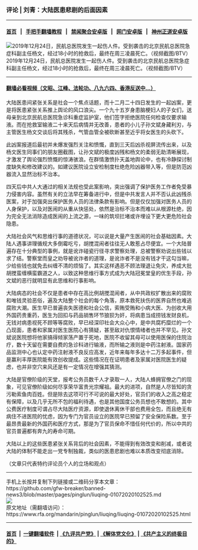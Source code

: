 ### 评论 | 刘青：大陆医患悲剧的后面因素
------------------------

#### [首页](https://github.com/gfw-breaker/banned-news3/blob/master/README.md) &nbsp;&nbsp;|&nbsp;&nbsp; [手把手翻墙教程](https://github.com/gfw-breaker/guides/wiki) &nbsp;&nbsp;|&nbsp;&nbsp; [禁闻聚合安卓版](https://github.com/gfw-breaker/bn-android) &nbsp;&nbsp;|&nbsp;&nbsp; [网门安卓版](https://github.com/oGate2/oGate) &nbsp;&nbsp;|&nbsp;&nbsp; [神州正道安卓版](https://github.com/SzzdOgate/update) 



<div id="headerimg">
 <img alt="
2019年12月24日，民航总医院发生一起伤人件。受到袭击的北京民航总医院急症科副主任杨文，经过18小时的抢救后，最终在周三凌晨死亡。（视频截图/BTV）" src="https://www.rfa.org/mandarin/pinglun/liuqing/liuqing-01072020102525.html/gf1p.jpg/@@images/e92d3415-0d67-4e2f-8aee-11b27a37b388.jpeg" title="
2019年12月24日，民航总医院发生一起伤人件。受到袭击的北京民航总医院急症科副主任杨文，经过18小时的抢救后，最终在周三凌晨死亡。（视频截图/BTV）"/>
 <div id="headerimgcontents">
  <div id="headerimgcaption">
   <span>
    2019年12月24日，民航总医院发生一起伤人件。受到袭击的北京民航总医院急症科副主任杨文，经过18小时的抢救后，最终在周三凌晨死亡。（视频截图/BTV）
   </span>
   <!-- zoomattribute -->
  </div>
  <!-- headerimgcaption -->
 </div>
 <!-- headerimagecontents -->
</div>

<hr/>


#### [翻墙必看视频（文昭、江峰、法轮功、八九六四、香港反送中...）](http://167.172.214.107/home.html)

<div id="storytext">
 <div>
  <div class="slot_header">
  </div>
 </div>
 <p>
  大陆医患间紧张关系是社会一个焦点话题，而十二月二十四日发生的一起凶案，更是将医患紧张关系推上舆论的风口浪尖。一个九十五岁身患脑梗妇人的子女们，送母亲到北京民航总医院急诊科重症监护室，他们签字拒绝医院任何检查仅要求输液。而在抢救室输液二十来天后病情并无改善，患者的小儿子孙文斌身藏利刃，与主管医生杨文交谈后将其残杀，气管血管全被砍断甚至近乎将女医生的头砍下。
 </p>
 <p>
  此凶案报道后最初并未爆发强烈关注和愤慨，直到三天后凶杀视屏流传出来，以及杨文医生同事们的朋友圈截图，让孙文斌的极度凶残和杨文的柔弱无助清晰展现，才激发了舆论强烈愤慨的惊涛骇浪。在群情激愤扑天盖地舆论中，也有冷静探讨制度缺失和修改建议的。如建议医院设立安检制度杜绝危险凶器带入等，但是防范凶器流入显然治标不治本。
 </p>
 <p>
  四天后中共人大通过的相关法规也受此案影响，突出强调了保护医务工作者免受暴力侵害内容。虽然有关的立法早在筹备进行中，但是中共发言人并不否认此凶残杀医案，对于加强突出保护医务人员的法律条款有影响。但是仅仅加强对医务人员的人身保护，以及对医闹的从重从快惩处，依然是治标不治本而难以从根源杜绝，因为完全无法消除造成医闹的上流之源，一味的筑坝拦堵或许埋设下更大更危险社会隐患。
 </p>
 <p>
  大陆社会风气和思维行事的道德状况，可以说是大量产生医闹的社会基础因素。大陆人遇事讲理循规大多倒霉吃亏，胡搅混闹者往往无人敢惹占尽便宜。一个大陆普遍存在十分典型的事例，就是讹诈碰瓷行径寻求警察处理，总被警察劝说出些钱以求了结。警察堂而皇之劝导被讹诈者的道理，是讹诈者不是没有钱才干这勾当嘛，少给些钱也就免去纠缠不清的烦恼了。其实这样遇恶不顾法理退让免灾，养成大批胡搅蛮缠横蛮霸道之人，以致这种思维行事方式成为大陆冠冕堂皇的优生手段，孙文斌的恶行就明显有此思维和行事影响。
 </p>
 <p>
  大陆病态的社会不仅是患者中存在高比例胡搅混闹者，从中共政权扩散出来的腐败和唯钱灵验恶俗，遍及大陆整个社会的每个角落，原本救死扶伤的医界自然也难逃腐败大潮。医生早已普遍丧失医德和社会公信，索贿受贿和小病大医、为创收大用外国药贵重药，医生为回扣与药品销售环节狼狈为奸，将病患当成捞钱发财良机，无钱对病患视死不顾等等腐败，早已经深印社会大众心中，是中共腐朽糜烂的一个凸现面，患者和家属对医生医院心有猜疑，甚至敌对仇恨情绪者也并不罕见。孙文斌说医院想将他家搞得倾家荡产置于死地，医院不收留其母可以使用医保的住院治疗，数十天留在需要自费的急诊科进行输液，而所输之液则是中药注射液。国家药品监测中心也认定中药注射液不良反应高发，近年来每年多达十二万多起事件，但是赢利丰厚医院能有效创收提成。这些情况在在证明患者及家属对医院医生的疑虑，也并非空穴来风还是有一定情况在增强其猜测。
 </p>
 <p>
  大陆是官僚阶级的天堂，报考公务员数千人才录取一人，大陆人蜂拥官僚之门的现象，可见官僚阶级如何尽享荣华富贵光宗耀祖。最大的进项，自然是人尽皆知的贪污勒索鱼肉百姓。但是除去这项可行不可说的最大好处，官员们的收入之高之稳定有保障，以及几乎无所不包的福利待遇，也是其他国度公务员想也不敢想的。其中公费医疗制度可谓占尽大陆医疗资源，即使退休离休干部也费用全包，而且绝无有病住不进医院的忧虑，因为专门为官员设立的医院早已预留了安全保险系数。至于最昂贵最新的外国药和医疗方式，那是为了官员保命不惜任何代价的，所以中共的官员普遍都有奔九的寿命可期。
 </p>
 <p>
  大陆以上的这些医患紧张关系背后的社会因素，不能得到有效改变和削减，或者说大陆的体制不能走出一党专制独裁，类似的医患悲剧也难以本质改变彻底消除。
 </p>
 <p>
 </p>
 <p>
  （文章只代表特约评论员个人的立场和观点）
 </p>
</div>

<hr/>
手机上长按并复制下列链接或二维码分享本文章：<br/>
https://github.com/gfw-breaker/banned-news3/blob/master/pages/pinglun/liuqing-01072020102525.md <br/>
<a href='https://github.com/gfw-breaker/banned-news3/blob/master/pages/pinglun/liuqing-01072020102525.md'><img src='https://github.com/gfw-breaker/banned-news3/blob/master/pages/pinglun/liuqing-01072020102525.md.png'/></a> <br/>
原文地址（需翻墙访问）：https://www.rfa.org/mandarin/pinglun/liuqing/liuqing-01072020102525.html


------------------------
#### [首页](https://github.com/gfw-breaker/banned-news3/blob/master/README.md) &nbsp;|&nbsp; [一键翻墙软件](https://github.com/gfw-breaker/nogfw/blob/master/README.md) &nbsp;| [《九评共产党》](https://github.com/gfw-breaker/9ping.md/blob/master/README.md#九评之一评共产党是什么) | [《解体党文化》](https://github.com/gfw-breaker/jtdwh.md/blob/master/README.md) | [《共产主义的终极目的》](https://github.com/gfw-breaker/gczydzjmd.md/blob/master/README.md)


<img src='http://gfw-breaker.win/banned-news3/pages/pinglun/liuqing-01072020102525.md' width='0px' height='0px'/>
